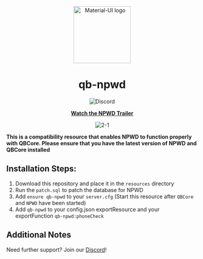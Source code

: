 <div align="center">
    <img href="https://projecterror.dev" width="150" src="https://user-images.githubusercontent.com/55056068/147729117-5ab762d8-44be-48f0-bc33-a6664061b6cf.png" alt="Material-UI logo" />
</div>
<h1 align="center">qb-npwd</h1>

<div align="center">

![Discord](https://img.shields.io/discord/791854454760013827?label=Our%20Discord)

[**Watch the NPWD Trailer**](https://www.youtube.com/watch?v=Yh8gT8wuywU)

![2-1](https://user-images.githubusercontent.com/55056068/147857192-cd8502e6-fb38-4975-b182-4aaaeadff877.png)

</div>

**This is a compatibility resource that enables NPWD to function properly with QBCore. Please ensure that you have the latest version
of NPWD and QBCore installed**

## Installation Steps:
1. Download this repository and place it in the `resources` directory
2. Run the `patch.sql` to patch the database for NPWD
3. Add `ensure qb-npwd` to your `server.cfg` (Start this resource after `QBCore` and `NPWD` have been started)
4. Add `qb-npwd` to your config.json exportResource and your exportFunction `qb-npwd:phoneCheck`

## Additional Notes

Need further support? Join our [Discord](https://discord.com/invite/HYwBjTbAY5)!
